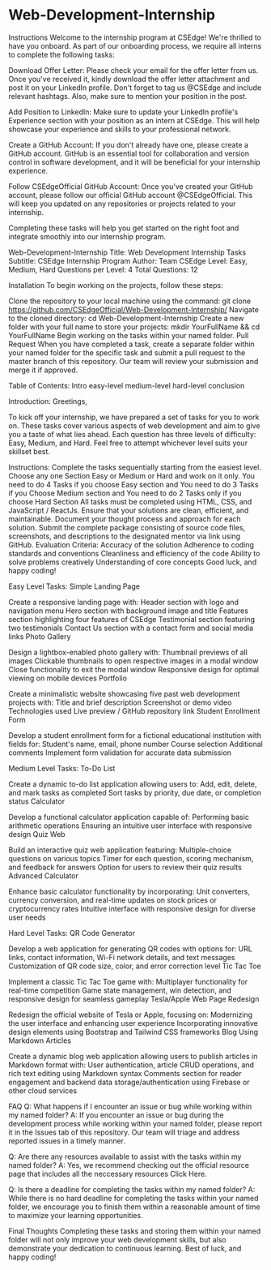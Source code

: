 # Web-Development-Internship
Instructions
Welcome to the internship program at CSEdge! We're thrilled to have you onboard. As part of our onboarding process, we require all interns to complete the following tasks:


Download Offer Letter:
Please check your email for the offer letter from us. Once you've received it, kindly download the offer letter attachment and post it on your LinkedIn profile. Don't forget to tag us @CSEdge and include relevant hashtags. Also, make sure to mention your position in the post.

Add Position to LinkedIn:
Make sure to update your LinkedIn profile's Experience section with your position as an intern at CSEdge. This will help showcase your experience and skills to your professional network.

Create a GitHub Account:
If you don't already have one, please create a GitHub account. GitHub is an essential tool for collaboration and version control in software development, and it will be beneficial for your internship experience.

Follow CSEdgeOfficial GitHub Account:
Once you've created your GitHub account, please follow our official GitHub account @CSEdgeOfficial. This will keep you updated on any repositories or projects related to your internship.

Completing these tasks will help you get started on the right foot and integrate smoothly into our internship program.

Web-Development-Internship
Title: Web Development Internship Tasks
Subtitle: CSEdge Internship Program
Author: Team CSEdge
Level: Easy, Medium, Hard
Questions per Level: 4
Total Questions: 12

Installation
To begin working on the projects, follow these steps:

Clone the repository to your local machine using the command:
git clone https://github.com/CSEdgeOfficial/Web-Development-Internship/
Navigate to the cloned directory:
cd Web-Development-Internship
Create a new folder with your full name to store your projects:
mkdir YourFullName && cd YourFullName
Begin working on the tasks within your named folder.
Pull Request
When you have completed a task, create a separate folder within your named folder for the specific task and submit a pull request to the master branch of this repository. Our team will review your submission and merge it if approved.

Table of Contents:
Intro easy-level medium-level hard-level conclusion


Introduction:
Greetings,

To kick off your internship, we have prepared a set of tasks for you to work on. These tasks cover various aspects of web development and aim to give you a taste of what lies ahead. Each question has three levels of difficulty: Easy, Medium, and Hard. Feel free to attempt whichever level suits your skillset best.

Instructions:
Complete the tasks sequentially starting from the easiest level.
Choose any one Section Easy or Medium or Hard and work on it only.
You need to do 4 Tasks if you choose Easy section and You need to do 3 Tasks if you Choose Medium section and You need to do 2 Tasks only if you choose Hard Section
All tasks must be completed using HTML, CSS, and JavaScript / ReactJs.
Ensure that your solutions are clean, efficient, and maintainable.
Document your thought process and approach for each solution.
Submit the complete package consisting of source code files, screenshots, and descriptions to the designated mentor via link using GitHub.
Evaluation Criteria:
Accuracy of the solution
Adherence to coding standards and conventions
Cleanliness and efficiency of the code
Ability to solve problems creatively
Understanding of core concepts
Good luck, and happy coding!


Easy Level Tasks:
Simple Landing Page

Create a responsive landing page with:
Header section with logo and navigation menu
Hero section with background image and title
Features section highlighting four features of CSEdge
Testimonial section featuring two testimonials
Contact Us section with a contact form and social media links
Photo Gallery

Design a lightbox-enabled photo gallery with:
Thumbnail previews of all images
Clickable thumbnails to open respective images in a modal window
Close functionality to exit the modal window
Responsive design for optimal viewing on mobile devices
Portfolio

Create a minimalistic website showcasing five past web development projects with:
Title and brief description
Screenshot or demo video
Technologies used
Live preview / GitHub repository link
Student Enrollment Form

Develop a student enrollment form for a fictional educational institution with fields for:
Student's name, email, phone number
Course selection
Additional comments
Implement form validation for accurate data submission

Medium Level Tasks:
To-Do List

Create a dynamic to-do list application allowing users to:
Add, edit, delete, and mark tasks as completed
Sort tasks by priority, due date, or completion status
Calculator

Develop a functional calculator application capable of:
Performing basic arithmetic operations
Ensuring an intuitive user interface with responsive design
Quiz Web

Build an interactive quiz web application featuring:
Multiple-choice questions on various topics
Timer for each question, scoring mechanism, and feedback for answers
Option for users to review their quiz results
Advanced Calculator

Enhance basic calculator functionality by incorporating:
Unit converters, currency conversion, and real-time updates on stock prices or cryptocurrency rates
Intuitive interface with responsive design for diverse user needs

Hard Level Tasks:
QR Code Generator

Develop a web application for generating QR codes with options for:
URL links, contact information, Wi-Fi network details, and text messages
Customization of QR code size, color, and error correction level
Tic Tac Toe

Implement a classic Tic Tac Toe game with:
Multiplayer functionality for real-time competition
Game state management, win detection, and responsive design for seamless gameplay
Tesla/Apple Web Page Redesign

Redesign the official website of Tesla or Apple, focusing on:
Modernizing the user interface and enhancing user experience
Incorporating innovative design elements using Bootstrap and Tailwind CSS frameworks
Blog Using Markdown Articles

Create a dynamic blog web application allowing users to publish articles in Markdown format with:
User authentication, article CRUD operations, and rich text editing using Markdown syntax
Comments section for reader engagement and backend data storage/authentication using Firebase or other cloud services

FAQ
Q: What happens if I encounter an issue or bug while working within my named folder?
A: If you encounter an issue or bug during the development process while working within your named folder, please report it in the Issues tab of this repository. Our team will triage and address reported issues in a timely manner.

Q: Are there any resources available to assist with the tasks within my named folder?
A: Yes, we recommend checking out the official resource page that includes all the neccessary resources Click Here.

Q: Is there a deadline for completing the tasks within my named folder?
A: While there is no hard deadline for completing the tasks within your named folder, we encourage you to finish them within a reasonable amount of time to maximize your learning opportunities.

Final Thoughts
Completing these tasks and storing them within your named folder will not only improve your web development skills, but also demonstrate your dedication to continuous learning. Best of luck, and happy coding!
